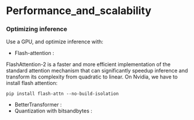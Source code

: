 # Performance_and_scalability

### Optimizing inference

Use a GPU, and optimize inference with:

- Flash-attention :

FlashAttention-2 is a faster and more efficient implementation of the standard attention mechanism that can significantly speedup inference and transform its complexity from quadratic to linear.
On Nvidia, we have to install flash attention:

```pip install flash-attn --no-build-isolation```

- BetterTransformer :
- Quantization with bitsandbytes :

